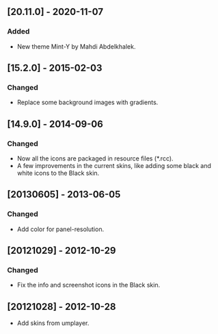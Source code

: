 ## [20.11.0] - 2020-11-07
### Added
- New theme Mint-Y by Mahdi Abdelkhalek.

## [15.2.0] - 2015-02-03
### Changed
 - Replace some background images with gradients.

## [14.9.0] - 2014-09-06
### Changed
 - Now all the icons are packaged in resource files (*.rcc).
 - A few improvements in the current skins, like adding some black and white
   icons to the Black skin.

## [20130605] - 2013-06-05
### Changed
 - Add color for panel-resolution.

## [20121029] - 2012-10-29
### Changed
 - Fix the info and screenshot icons in the Black skin.

## [20121028] - 2012-10-28
 - Add skins from umplayer. 
